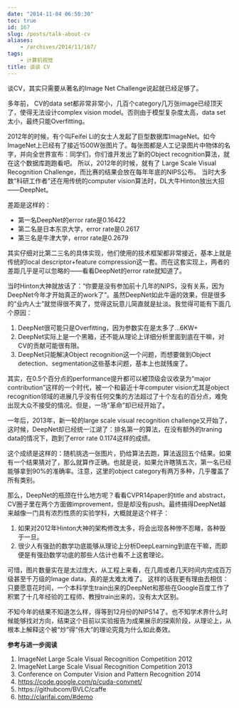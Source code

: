 ```yaml
---
date: "2014-11-04 06:50:30"
toc: true
id: 167
slug: /posts/talk-about-cv
aliases:
    - /archives/2014/11/167/
tags:
    - 计算机视觉
title: 谈谈 CV
---
```


谈CV，其实只需要从著名的Image Net Challenge说起就已经足够了。

多年前， CV的data set都非常非常小，几百个category几万张image已经顶天了，使得无法设计complex vision model。否则由于模型复杂度太高，data set太小，最终只能Overfitting。

2012年的时候，有个叫Feifei Li的女士人发起了巨型数据库ImageNet。如今ImageNet上已经有了接近1500W张图片了。每张图都是人工记录图片中物体的名字，并向全世界宣布：同学们，你们谁开发出了新的Object recognition算法，就在这个数据库跑跑看吧。
所以，2012年的时候，就有了 Large Scale Visual Recognition Challenge，而比赛的结果会放在每年年底的NIPS公布。
当时大多数“科研工作者"还在用传统的computer vision算法时，DL大牛Hinton放出大招——DeepNet。

差距是这样的：

- 第一名DeepNet的error rate是0.16422
- 第二名是日本东京大学，error rate是0.2617
- 第三名是牛津大学，error rate是0.2679

其实仔细对比第二三名的具体实现，他们使用的技术框架都非常接近，基本上就是传统的local descriptor+feature compression这一套。而在这套实现上，两者的差距几乎是可以忽略的——看看DeepNet的error rate就知道了。

当时Hinton大神就放话了：“你要是没有参加前十几年的NIPS，没有关系，因为DeepNet今年才开始真正的work了”。虽然DeepNet如此牛逼的效果，但是很多的“业内人士”就觉得很不爽了，觉得这玩意儿简直就是扯淡。我觉得可能有下面几个原因：

1. DeepNet很可能只是Overfitting，因为参数实在是太多了…6KW+
2. DeepNet实际上是一个黑箱，还不能从理论上详细分析里面到底在干嘛，对CV的贡献可能很有限。 
3. DeepNet只能解决Object recognition这一个问题，而想要做到Object detection、segmentation这些基本问题，基本上也就残废了。

其实，在0.5个百分点的performance提升都可以被顶级会议收录为“major contribution”这样的一个时代，被一个和最近十年computer vision尤其是object recognition领域的进展几乎没有任何交集的方法超过了十个左右的百分点，难免出现大众不接受的情况。但是，一场“革命”却已经开始了。

一年后，2013年，新一轮的large scale visual recognition challenge又开始了，这时候，DeepNet却已经统一江湖了：排名第一的算法，在没有额外的traning data的情况下，跑到了error rate 0.1174这样的成绩。

这个成绩是这样的：随机挑选一张图片，扔给算法去跑，算法返回五个结果。如果有一个结果猜对了，那么就算作正确。也就是说，如果允许瞎猜五次，第一名已经能够拿到90%的准确率。注意，这里的object category有两万多种，几乎覆盖了所有类别。

那么，DeepNet的瓶颈在什么地方呢？看看CVPR14paper的title and abstract，CV圈子里在两个方面做improvement，但是却没有push。最终搞得DeepNet越来越像一门具有浓烈性质的实验学科，大概就是这个样子：

1. 如果对2012年Hinton大神的架构修改太多，将会出现各种惨不忍睹，各种毁于一旦。
2. 很少人有强劲的数学功底能够从理论上分析DeepLearning到底在干嘛，而即便是有强劲数学功底的那些人估计也看不上这套理论。

可惜，图片数量实在是太过庞大，从工程上来看，在几周或者几天时间内完成百万级甚至千万级的Image data，真的是太难太难了。
这样的话我更有理由去相信：只要愿意花时间，一个本科学生train出来的DeepNet和那些在Google百度工作了积累了十几年经验的工程师、教授train出来的，没有太大区别。

不知今年的结果不知道怎么样，得等到12月份的NIPS14了。也不知学术界什么时候能够找对方向，结束这个目前以实验报告为成果展示的探索阶段，从理论上，从根本上解释这个被“炒”得“伟大”的理论究竟为什么如此奏效。

**参考与进一步阅读**

1. ImageNet Large Scale Visual Recognition Competition 2012
2. ImageNet Large Scale Visual Recognition Competition 2013
3. Conference on Computer Vision and Pattern Recognition 2014
3. https://code.google.com/p/cuda-convnet/
4. https://githubcom/BVLC/caffe
5. http://clarifai.com/#demo